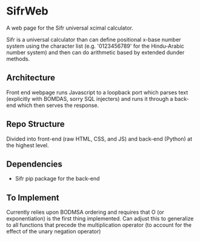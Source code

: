 # SifrWeb
A web page for the Sifr universal xcimal calculator.

Sifr is a universal calculator than can define positional x-base number system using the character list (e.g. '0123456789' for the Hindu-Arabic number system) and then can do arithmetic based by extended dunder methods.

## Architecture
Front end webpage runs Javascript to a loopback port which parses text (explicitly with BOMDAS, sorry SQL injecters) and runs it through a back-end which then serves the response.

## Repo Structure
Divided into front-end (raw HTML, CSS, and JS) and back-end (Python) at the highest level.

## Dependencies
- Sifr pip package for the back-end

## To Implement
Currently relies upon BODMSA ordering and requires that O (or exponentiation) is the first thing implemented. Can adjust this to generalize to all functions that precede the multiplication operator (to account for the effect of the unary negation operator)
